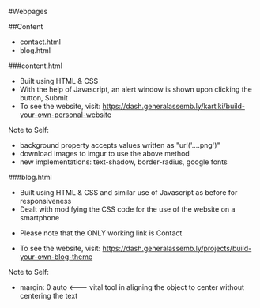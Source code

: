 #Webpages

##Content
- contact.html
- blog.html


###content.html
- Built using HTML & CSS
- With the help of Javascript, an alert window is shown upon clicking the button, Submit
- To see the website, visit: https://dash.generalassemb.ly/kartiki/build-your-own-personal-website 

Note to Self:
- background property accepts values written as "url('....png')"
- download images to imgur to use the above method
- new implementations: text-shadow, border-radius, google fonts

###blog.html
- Built using HTML & CSS and similar use of Javascript as before for responsiveness
- Dealt with modifying the CSS code for the use of the website on a smartphone
* Please note that the ONLY working link is Contact
- To see the website, visit: https://dash.generalassemb.ly/projects/build-your-own-blog-theme

Note to Self:
- margin: 0 auto <--- vital tool in aligning the object to center without centering the text




